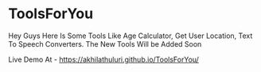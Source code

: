 # ToolsForYou


Hey Guys Here Is Some Tools Like Age Calculator, Get User Location, Text To Speech Converters. The New Tools Will be Added Soon


Live Demo At - https://akhilathuluri.github.io/ToolsForYou/
